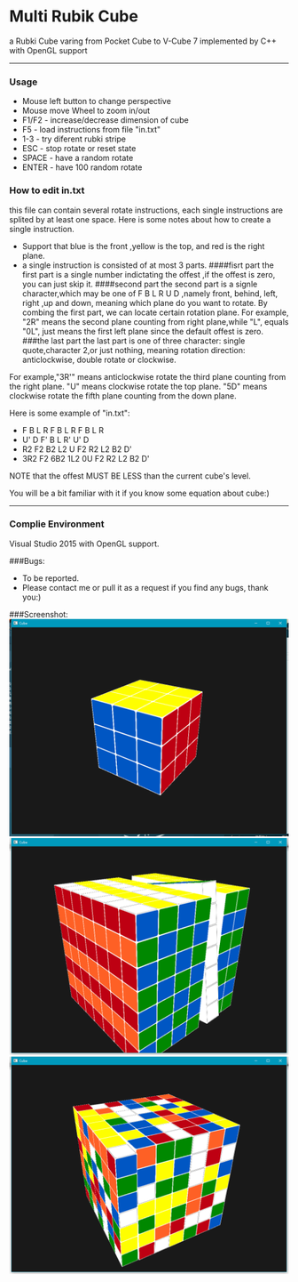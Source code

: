 # Multi Rubik Cube
a Rubki Cube varing from Pocket Cube to V-Cube 7 implemented by C++ with OpenGL support

***
### Usage
- Mouse left button to change perspective
- Mouse move Wheel to zoom in/out
- F1/F2 - increase/decrease dimension of cube
- F5 - load instructions from file "in.txt"
- 1-3 - try diferent rubki stripe
- ESC - stop rotate or reset state
- SPACE - have a random rotate
- ENTER - have 100 random rotate

### How to edit in.txt
this file can contain several rotate instructions, each single instructions are splited by at least one space.
Here is some notes about how to create a single instruction.
- Support that blue is the front ,yellow is the top, and red is the right plane.
- a single instruction is consisted of at most 3 parts.
####fisrt part
the first part is a single number indictating the offest ,if the offest is zero, you can just skip it.
####second part
the second part is a signle character,which may be one of F B L R U D ,namely front, behind, left, right ,up and down, meaning which plane do you want to rotate. By combing the first part, we can locate certain rotation plane. For example, "2R" means the second plane counting from right plane,while "L", equals "0L", just means the first left plane since the default offest is zero.
###the last part
the last part is one of three character: single quote,character 2,or just nothing, meaning rotation direction: anticlockwise, double rotate or clockwise.

For example,"3R'" means anticlockwise rotate the third plane counting from the right plane. "U" means clockwise rotate the top plane. "5D" means clockwise rotate the fifth plane counting from the down plane.

Here is some example of "in.txt":
- F B L R F B L R F B L R
- U' D F' B L R' U' D
- R2 F2 B2 L2 U F2 R2 L2 B2 D'
- 3R2 F2 6B2 1L2 0U F2 R2 L2 B2 D'

NOTE that the offest MUST BE LESS than the current cube's level.

You will be a bit familiar with it if you know some equation about cube:)

***

### Complie Environment
Visual Studio 2015 with OpenGL support.

###Bugs:
- To be reported.
- Please contact me or pull it as a request if you find any bugs, thank you:)

###Screenshot:
![image](https://github.com/KaitoHH/Multi-Rubik-Cube/blob/master/screenshot01.png)
![image](https://github.com/KaitoHH/Multi-Rubik-Cube/blob/master/screenshot02.png)
![image](https://github.com/KaitoHH/Multi-Rubik-Cube/blob/master/screenshot03.png)